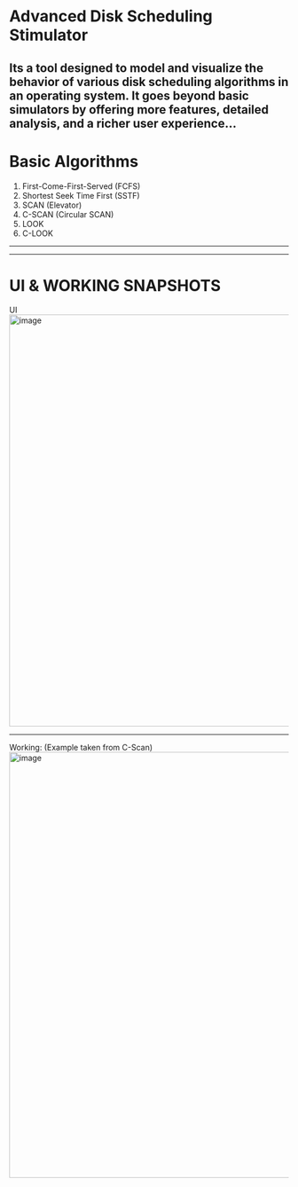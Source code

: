 # Advanced Disk Scheduling Stimulator

Its a tool designed to model and visualize the behavior of various disk scheduling algorithms in an operating system. It goes 
beyond basic simulators by offering more features, detailed analysis, and a richer user experience...
------------------------------------------------------------------------------------------------------------------------------

# Basic Algorithms
1. First-Come-First-Served (FCFS)
2.  Shortest Seek Time First (SSTF)   
3. SCAN (Elevator)
4. C-SCAN (Circular SCAN)
5. LOOK
6. C-LOOK

-------------------------------------------------------------------------------------------------------------------------------



------------------------------------------------------------------------------------------------------------------------------------

# UI & WORKING SNAPSHOTS

UI
<img width="907" height="743" alt="image" src="https://github.com/user-attachments/assets/dd396a9e-4888-4bc8-a38e-a77e794e62c8" />

------------------------------------------------------------------------------------------------------------------------------------

Working: (Example taken from C-Scan)
<img width="904" height="768" alt="image" src="https://github.com/user-attachments/assets/4d1e54ed-8d6a-4035-a382-54dc838467ed" />


